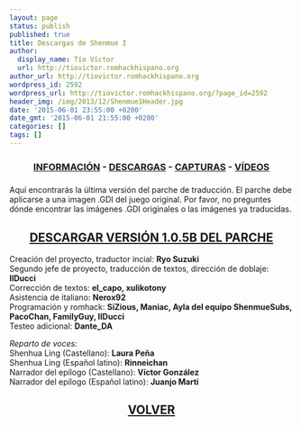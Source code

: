 ```yaml
---
layout: page
status: publish
published: true
title: Descargas de Shenmue I
author:
  display_name: Tío Víctor
  url: http://tiovictor.romhackhispano.org
author_url: http://tiovictor.romhackhispano.org
wordpress_id: 2592
wordpress_url: http://tiovictor.romhackhispano.org/?page_id=2592
header_img: /img/2013/12/Shenmue1Header.jpg
date: '2015-06-01 23:55:00 +0200'
date_gmt: '2015-06-01 21:55:00 +0200'
categories: []
tags: []
---
```

<h3 style="text-align: center;"><strong><a href="http://tiovictor.romhackhispano.org/shenmue/informacion/">INFORMACIÓN</a> - <a href="http://tiovictor.romhackhispano.org/shenmue/descargar/">DESCARGAS</a> - <a href="http://tiovictor.romhackhispano.org/shenmue/capturas/">CAPTURAS</a> - <a href="http://tiovictor.romhackhispano.org/shenmue/videos/">VÍDEOS</a></strong></h3>  
Aquí encontrarás la última versión del parche de traducción. El parche debe aplicarse 
a una imagen .GDI del juego original. Por favor, no preguntes dónde encontrar las imágenes 
.GDI originales o las imágenes ya traducidas.

<h2 style="text-align: center;"><strong><a href="http://www.mediafire.com/download/1m6fenyl53bih70/ShenmueIEnEspa%C3%B1ol105b.7z" target="_blank">DESCARGAR VERSIÓN 1.0.5B DEL PARCHE</a></strong></h2>

Creación del proyecto, traductor incial: **Ryo Suzuki**  
Segundo jefe de proyecto, traducción de textos, dirección de doblaje: **IlDucci**  
Corrección de textos: **el_capo, xulikotony**  
Asistencia de italiano: **Nerox92**  
Programación y romhack: **SiZious, Maniac, Ayla del equipo ShenmueSubs, PacoChan, FamilyGuy, IlDucci**  
Testeo adicional: **Dante_DA**

_Reparto de voces:_  
Shenhua Ling (Castellano): **Laura Peña**  
Shenhua Ling (Español latino): **Rinneichan**  
Narrador del epílogo (Castellano): **Víctor González**  
Narrador del epílogo (Español latino): **Juanjo Martí**

<h2 style="text-align: center;"><strong><a href="http://tiovictor.romhackhispano.org/shenmue/">VOLVER</a></strong></h2>

